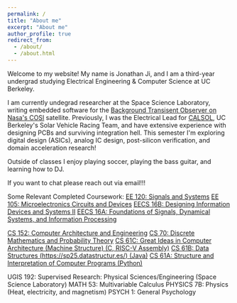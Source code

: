 ```yaml
---
permalink: /
title: "About me"
excerpt: "About me"
author_profile: true
redirect_from: 
  - /about/
  - /about.html
---
```


Welcome to my website!
My name is Jonathan Ji, and I am a third-year undergrad studying Electrical Engineering & Computer Science at UC Berkeley. 

I am currently undegrad researcher at the Space Science Laboratory, writing embedded software for the [Background Transisent Observer on Nasa's COSI](https://cosi.ssl.berkeley.edu/bto/) satellite. Previously, I was the Electrical Lead for [CALSOL](https://calsol.berkeley.edu/), UC Berkeley's Solar Vehicle Racing Team, and have extensive experience with designing PCBs and surviving integration hell. 
This semester I'm exploring digital design (ASICs), analog IC design, post-silicon verification, and domain acceleration research!

Outside of classes I enjoy playing soccer, playing the bass guitar, and learning how to DJ.

If you want to chat please reach out via email!!!

Some Relevant Completed Coursework:
[EE 120: Signals and Systems](https://ee120-course-staff.github.io/)
[EE 105: Microelectronics Circuits and Devices](https://www2.eecs.berkeley.edu/Courses/EE105/)
[EECS 16B: Designing Information Devices and Systems II](https://eecs16b.org/)
[EECS 16A: Foundations of Signals, Dynamical Systems, and Information Processing](https://eecs16a.org/)

[CS 152: Computer Architecture and Engineering](https://www2.eecs.berkeley.edu/Courses/CS152/)
[CS 70: Discrete Mathematics and Probability Theory](https://www.eecs70.org/)
[CS 61C: Great Ideas in Computer Architecture (Machine Structure) (C, RISC-V Assembly)](https://inst.eecs.berkeley.edu/~cs61c/fa24/)
[CS 61B: Data Structures (https://sp25.datastructur.es/) (Java)](https://sp25.datastructur.es/)
[CS 61A: Structure and Interpretation of Computer Programs (Python)](https://cs61a.org/)

UGIS 192: Supervised Research: Physical Sciences/Engineering (Space Science Laboratory)
MATH 53: Multivariable Calculus
PHYSICS 7B: Physics (Heat, electricity, and magnetism)
PSYCH 1: General Psychology
